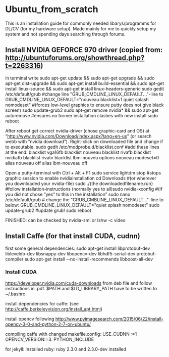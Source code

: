 # Ubuntu_from_scratch

This is an installation guide for commonly needed libarys/programms for DL/CV (for my hardware setup). Made mainly for me to quickly setup my system and not spending days searching through forums.

## Install NVIDIA GEFORCE 970 driver (copied from: http://ubuntuforums.org/showthread.php?t=2263316)
in terminal write
sudo apt-get update && sudo apt-get upgrade && sudo apt-get dist-upgrade && sudo apt-get install build-essential && sudo apt-get install linux-source && sudo apt-get install linux-headers-generic
sudo gedit /etc/default/grub #change line "GRUB_CMDLINE_LINUX_DEFAULT..."-line to
GRUB_CMDLINE_LINUX_DEFAULT="nouveau.blacklist=1 quiet splash nomodeset" #(forces low-level graphics to ensure putty does not give black screen)
sudo update-grub2
sudo apt-get remove nvidia* && sudo apt-get autoremove #ensures no former installation clashes with new install
sudo reboot

After reboot get correct nvidia-driver (chose graphic-card and OS) at “http://www.nvidia.com/Download/index.aspx?lang=en-us" (or search webb with “nvidia download”). Right-click on downloaded file and change if to executable.
sudo gedit /etc/modprobe.d/blacklist.conf #add these lines at the end:
blacklist vga16fb
blacklist nouveau
blacklist rivafb
blacklist nvidiafb
blacklist rivatv
blacklist lbm-nouveu
options nouveau modeset=0
alias nouveau off
alias lbm-nouveau off

Open a putty-terminal with Ctrl + Alt + F1
sudo service lightdm stop #stops graphic session to enable nvidiainstallation
cd Downloads #(or wherever you downloaded your nvidia-file)
sudo ./{the downloadedfilename.run} #follow installation-instructions (normally yes to all)sudo nvidia-xconfig #(if you did not chose “yes” to this in the installation”
sudo nano /etc/default/grub # change the "GRUB_CMBLINE_LINUX_DEFAULT..."-line to below:
GRUB_CMDLINE_LINUX_DEFAULT="quiet splash nomodeset”
sudo update-grub2 #update grub!
sudo reboot

FINISHED: can be checked by nvidia-smi or lshw -c video

## Install Caffe (for that install CUDA, cudnn)

first some general dependencies:
sudo apt-get install libprotobuf-dev libleveldb-dev libsnappy-dev libopencv-dev libhdf5-serial-dev protobuf-compiler
sudo apt-get install --no-install-recommends libboost-all-dev

### Install CUDA 
https://developer.nvidia.com/cuda-downloads from deb file and follow instructions in .pdf. 
$PATH and $LD_LIBRARY_PATH have to be written to ~/.bashrc





install dependencies for caffe: (see http://caffe.berkeleyvision.org/install_apt.html)

install opencv following  http://www.pyimagesearch.com/2015/06/22/install-opencv-3-0-and-python-2-7-on-ubuntu/

compiling caffe with changed makefile.config: USE_CUDNN :=1 OPENCV_VERSION:=3. PYTHON_INCLUDE

for jekyll: installed ruby: ruby 2.3.0 and 2.3.0-dev installed
